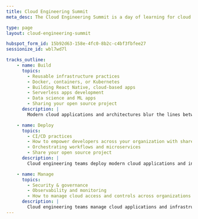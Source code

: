 ```yaml
---
title: Cloud Engineering Summit
meta_desc: The Cloud Engineering Summit is a day of learning for cloud practitioners about cloud infrastructure, modern applications, and everything in between.

type: page
layout: cloud-engineering-summit

hubspot_form_id: 15b92d63-158e-4fc0-8b2c-c4bf3fbfee27
sessionize_id: wbl7wd7l

tracks_outline:
    - name: Build
      topics:
        - Reusable infrastructure practices
        - Docker, containers, or Kubernetes
        - Building React Native, cloud-based apps
        - Serverless apps development
        - Data science and ML apps
        - Sharing your open source project
      description: |
        Modern cloud applications and architectures blur the lines between app infrastructure and cloud engineering teams adopting new tools and practices to tame complexity and accelerate delivery. Embracing that success in the modern cloud era requires some level of proficiency in both cloud infrastructure and applications. Whether they're full-stack or specialize in one area, all cloud engineers apply a software engineering mindset and practices to building and testing applications and the underlying cloud infrastructure.

    - name: Deploy
      topics:
        - CI/CD practices
        - How to empower developers across your organization with shared services platforms or internal cloud platforms
        - Orchestrating workflows and microservices
        - Share your open source project
      description: |
        Cloud engineering teams deploy modern cloud applications and infrastructure through unified and automated delivery processes with thorough testing. Often this means deploying infrastructure and application code together through a CI/CD process that builds, tests, and deploys cloud applications. Many others build shared services platforms that automatically deploy approved infrastructure for end-users, such as developers.

    - name: Manage
      topics:
        - Security & governance
        - Observability and monitoring
        - How to manage cloud access and controls across organizations
      description: |
        Cloud engineering teams manage cloud applications and infrastructure with Policy as Code, visibility, and access controls. For example, they manage infrastructure with policies that detect configuration drift, enforce best practices, and even prevent compliance violations before deployment. They build visibility across their cloud infrastructure so that they always understand its current and past states, including detailed audit history.
---
```

